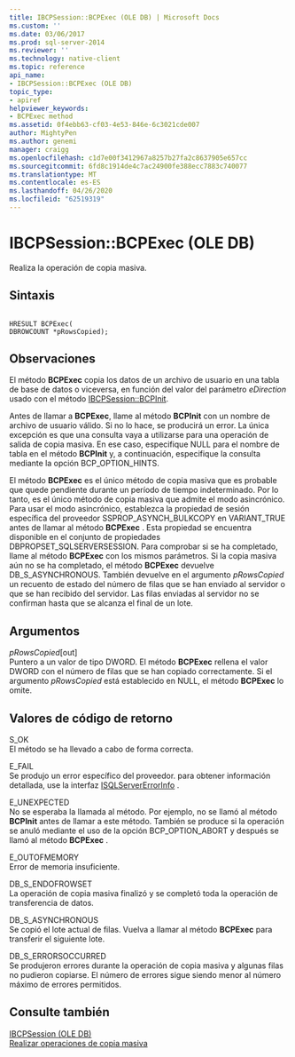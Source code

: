 ```yaml
---
title: IBCPSession::BCPExec (OLE DB) | Microsoft Docs
ms.custom: ''
ms.date: 03/06/2017
ms.prod: sql-server-2014
ms.reviewer: ''
ms.technology: native-client
ms.topic: reference
api_name:
- IBCPSession::BCPExec (OLE DB)
topic_type:
- apiref
helpviewer_keywords:
- BCPExec method
ms.assetid: 0f4ebb63-cf03-4e53-846e-6c3021cde007
author: MightyPen
ms.author: genemi
manager: craigg
ms.openlocfilehash: c1d7e00f3412967a8257b27fa2c8637905e657cc
ms.sourcegitcommit: 6fd8c1914de4c7ac24900fe388ecc7883c740077
ms.translationtype: MT
ms.contentlocale: es-ES
ms.lasthandoff: 04/26/2020
ms.locfileid: "62519319"
---
```

# <a name="ibcpsessionbcpexec-ole-db"></a>IBCPSession::BCPExec (OLE DB)
  Realiza la operación de copia masiva.  
  
## <a name="syntax"></a>Sintaxis  
  
```  
  
HRESULT BCPExec(   
DBROWCOUNT *pRowsCopied);  
```  
  
## <a name="remarks"></a>Observaciones  
 El método **BCPExec** copia los datos de un archivo de usuario en una tabla de base de datos o viceversa, en función del valor del parámetro *eDirection* usado con el método [IBCPSession::BCPInit](ibcpsession-bcpinit-ole-db.md).  
  
 Antes de llamar a **BCPExec**, llame al método **BCPInit** con un nombre de archivo de usuario válido. Si no lo hace, se producirá un error. La única excepción es que una consulta vaya a utilizarse para una operación de salida de copia masiva. En ese caso, especifique NULL para el nombre de tabla en el método **BCPInit** y, a continuación, especifique la consulta mediante la opción BCP_OPTION_HINTS.  
  
 El método **BCPExec** es el único método de copia masiva que es probable que quede pendiente durante un período de tiempo indeterminado. Por lo tanto, es el único método de copia masiva que admite el modo asincrónico. Para usar el modo asincrónico, establezca la propiedad de sesión específica del proveedor SSPROP_ASYNCH_BULKCOPY en VARIANT_TRUE antes de llamar al método **BCPExec** . Esta propiedad se encuentra disponible en el conjunto de propiedades DBPROPSET_SQLSERVERSESSION. Para comprobar si se ha completado, llame al método **BCPExec** con los mismos parámetros. Si la copia masiva aún no se ha completado, el método **BCPExec** devuelve DB_S_ASYNCHRONOUS. También devuelve en el argumento *pRowsCopied* un recuento de estado del número de filas que se han enviado al servidor o que se han recibido del servidor. Las filas enviadas al servidor no se confirman hasta que se alcanza el final de un lote.  
  
## <a name="arguments"></a>Argumentos  
 *pRowsCopied*[out]  
 Puntero a un valor de tipo DWORD. El método **BCPExec** rellena el valor DWORD con el número de filas que se han copiado correctamente. Si el argumento *pRowsCopied* está establecido en NULL, el método **BCPExec** lo omite.  
  
## <a name="return-code-values"></a>Valores de código de retorno  
 S_OK  
 El método se ha llevado a cabo de forma correcta.  
  
 E_FAIL  
 Se produjo un error específico del proveedor. para obtener información detallada, use la interfaz [ISQLServerErrorInfo](../../database-engine/dev-guide/isqlservererrorinfo-ole-db.md) .  
  
 E_UNEXPECTED  
 No se esperaba la llamada al método. Por ejemplo, no se llamó al método **BCPInit** antes de llamar a este método. También se produce si la operación se anuló mediante el uso de la opción BCP_OPTION_ABORT y después se llamó al método **BCPExec** .  
  
 E_OUTOFMEMORY  
 Error de memoria insuficiente.  
  
 DB_S_ENDOFROWSET  
 La operación de copia masiva finalizó y se completó toda la operación de transferencia de datos.  
  
 DB_S_ASYNCHRONOUS  
 Se copió el lote actual de filas. Vuelva a llamar al método **BCPExec** para transferir el siguiente lote.  
  
 DB_S_ERRORSOCCURRED  
 Se produjeron errores durante la operación de copia masiva y algunas filas no pudieron copiarse. El número de errores sigue siendo menor al número máximo de errores permitidos.  
  
## <a name="see-also"></a>Consulte también  
 [IBCPSession &#40;OLE DB&#41;](ibcpsession-ole-db.md)   
 [Realizar operaciones de copia masiva](../native-client/features/performing-bulk-copy-operations.md)  
  
  
